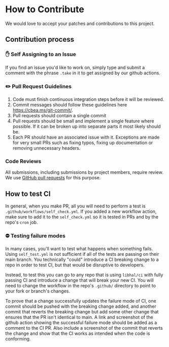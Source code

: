 # How to Contribute

We would love to accept your patches and contributions to this project.

## Contribution process

### :raised_hand: Self Assigning to an Issue

If you find an issue you'd like to work on, simply type and submit a comment
with the phrase `.take` in it to get assigned by our github actions.

### :pencil2: Pull Request Guidelines

1. Code must finish continuous integration steps before it will be reviewed.
2. Commit messages should follow these guidelines here
   https://cbea.ms/git-commit/.
3. Pull requests should contain a single commit
4. Pull requests should be small and implement a single feature where possible.
   If it can be broken up into separate parts it most likely should be.
5. Each PR should have an associated issue with it. Exceptions are made for very
   small PRs such as fixing typos, fixing up documentation or removing
   unnecessary headers.

### Code Reviews

All submissions, including submissions by project members, require review. We
use [GitHub pull requests](https://docs.github.com/articles/about-pull-requests)
for this purpose.

## How to test CI

In general, when you make PR, all you will need to perform a test is
`.github/workflows/self_check.yml`. If you added a new workflow action, make
sure to add it to the `self_check.yml` so it is tested in PRs and by the repo's
`cron` job.

### ⛔️ Testing failure modes

In many cases, you'll want to test what happens when something fails. Using
`self_test.yml` is not sufficient if all of the tests are passing on their main
branch. You technically "could" introduce a CI breaking change to a repo in
order to test CI, but that would be disruptive to developers.

Instead, to test this you can go to any repo that is using `libhal/ci` with
fully passing CI and introduce a change that will break your new CI. You will
need to change the workflow in the repo's `.github/` directory to point to your
fork or branch's changes.

To prove that a change successfully updates the failure mode of CI, one commit
should be pushed with the breaking change added, and another commit that
reverts the breaking change but add some other change that ensures that the PR
isn't identical to main. A link and screenshot of the github action showing the
successful failure mode should be added as a comment to the CI PR. Also include
a screenshot of the commit that reverts the change and show that the CI works
as intended when the code is conforming.
